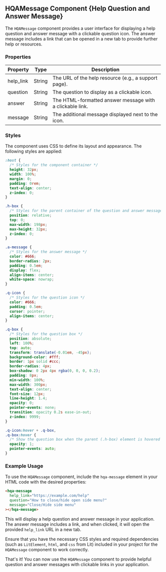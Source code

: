 ## HQAMessage Component {Help Question and Answer Message}

The `HQAMessage` component provides a user interface for displaying a help question and answer message with a clickable question icon. The answer message includes a link that can be opened in a new tab to provide further help or resources.

### Properties

| Property  | Type   | Description                                              |
| --------- | ------ | -------------------------------------------------------- |
| help_link | String | The URL of the help resource (e.g., a support page).     |
| question  | String | The question to display as a clickable icon.             |
| answer    | String | The HTML-formatted answer message with a clickable link. |
| message   | String | The additional message displayed next to the icon.       |

### Styles

The component uses CSS to define its layout and appearance. The following styles are applied:

```css
:host {
  /* Styles for the component container */
  height: 32px;
  width: 100%;
  margin: 0;
  padding: 0rem;
  text-align: center;
  z-index: 0;
}

.h-box {
  /* Styles for the parent container of the question and answer message */
  position: relative;
  top: 0;
  max-width: 198px;
  max-height: 32px;
  z-index: 0;
}

.a-message {
  /* Styles for the answer message */
  color: #666;
  border-radius: 2px;
  padding: 0.5em;
  display: flex;
  align-items: center;
  white-space: nowrap;
}

.q-icon {
  /* Styles for the question icon */
  color: #666;
  padding: 0.5em;
  cursor: pointer;
  align-items: center;
}

.q-box {
  /* Styles for the question box */
  position: absolute;
  left: 100%;
  top: auto;
  transform: translate(-0.01em, -45px);
  background-color: #fff;
  border: 1px solid #ccc;
  border-radius: 4px;
  box-shadow: 0 2px 4px rgba(0, 0, 0, 0.2);
  padding: 8px;
  min-width: 100%;
  max-width: 300px;
  text-align: center;
  font-size: 12px;
  line-height: 1.4;
  opacity: 0;
  pointer-events: none;
  transition: opacity 0.2s ease-in-out;
  z-index: 9999;
}

.q-icon:hover + .q-box,
.q-box:hover {
  /* Show the question box when the parent (.h-box) element is hovered */
  opacity: 1;
  pointer-events: auto;
}
```

### Example Usage

To use the `HQAMessage` component, include the `hqa-message` element in your HTML code with the desired properties:

```html
<hqa-message
  help_link="https://example.com/help"
  question="How to close/hide open side menu?"
  message="Close/Hide side menu"
></hqa-message>
```

This will display a help question and answer message in your application. The answer message includes a link, and when clicked, it will open the provided `help_link` URL in a new tab.

Ensure that you have the necessary CSS styles and required dependencies (such as `LitElement`, `html`, and `css` from Lit) included in your project for the `HQAMessage` component to work correctly.

That's it! You can now use the `HQAMessage` component to provide helpful question and answer messages with clickable links in your application.
